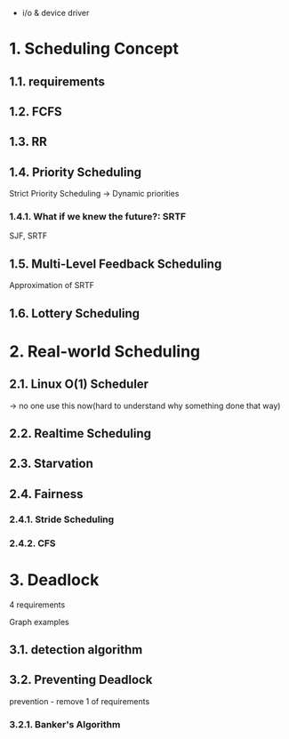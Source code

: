 - i/o & device driver

# 1. Scheduling Concept

## 1.1. requirements

## 1.2. FCFS

## 1.3. RR

## 1.4. Priority Scheduling

Strict Priority Scheduling -> Dynamic priorities

### 1.4.1. What if we knew the future?: SRTF

SJF, SRTF

## 1.5. Multi-Level Feedback Scheduling

Approximation of SRTF

## 1.6. Lottery Scheduling


# 2. Real-world Scheduling

## 2.1. Linux O(1) Scheduler 

-> no one use this now(hard to understand why something done that way)

## 2.2. Realtime Scheduling

## 2.3. Starvation

## 2.4. Fairness

### 2.4.1. Stride Scheduling

### 2.4.2. CFS


# 3. Deadlock

4 requirements

Graph examples

## 3.1. detection algorithm

## 3.2. Preventing Deadlock

prevention - remove 1 of requirements

### 3.2.1. Banker's Algorithm




